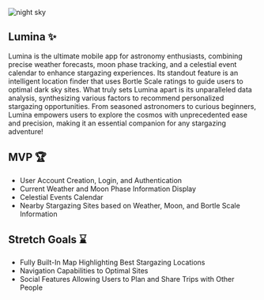 ![night sky](https://github.com/acm-projects/Lumina/blob/main/stars2.jpg?raw=true)
## Lumina ✨
Lumina is the ultimate mobile app for astronomy enthusiasts, combining precise weather forecasts, moon phase tracking, and a celestial event calendar to enhance stargazing experiences. Its standout feature is an intelligent location finder that uses Bortle Scale ratings to guide users to optimal dark sky sites. What truly sets Lumina apart is its unparalleled data analysis, synthesizing various factors to recommend personalized stargazing opportunities. From seasoned astronomers to curious beginners, Lumina empowers users to explore the cosmos with unprecedented ease and precision, making it an essential companion for any stargazing adventure!

## MVP 🏆
+ User Account Creation, Login, and Authentication
+ Current Weather and Moon Phase Information Display
+ Celestial Events Calendar
+ Nearby Stargazing Sites based on Weather, Moon, and Bortle Scale Information

## Stretch Goals ⌛
+ Fully Built-In Map Highlighting Best Stargazing Locations
+ Navigation Capabilities to Optimal Sites
+ Social Features Allowing Users to Plan and Share Trips with Other People
